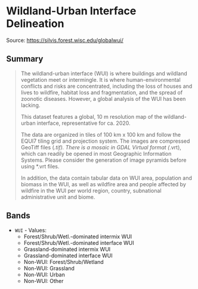 # Wildland-Urban Interface Delineation

Source: https://silvis.forest.wisc.edu/globalwui/

## Summary

> The wildland-urban interface (WUI) is where buildings and wildland vegetation meet or intermingle. It is where human-environmental conflicts and risks are concentrated, including the loss of houses and lives to wildfire, habitat loss and fragmentation, and the spread of zoonotic diseases. However, a global analysis of the WUI has been lacking.
> 
> This dataset features a global, 10 m resolution map of the wildland-urban interface, representative for ca. 2020.
> 
> The data are organized in tiles of 100 km x 100 km and follow the EQUI7 tiling grid and projection system. The images are compressed GeoTiff files (*.tif). There is a mosaic in GDAL Virtual format (*.vrt), which can readily be opened in most Geographic Information Systems. Please consider the generation of image pyramids before using *.vrt files.
> 
> In addition, the data contain tabular data on WUI area, population and biomass in the WUI, as well as wildfire area and people affected by wildfire in the WUI per world region, country, subnational administrative unit and biome.

## Bands 

 * `WUI` - Values:
   * Forest/Shrub/Wetl.-dominated intermix WUI
   * Forest/Shrub/Wetl.-dominated interface WUI
   * Grassland-dominated intermix WUI
   * Grassland-dominated interface WUI
   * Non-WUI: Forest/Shrub/Wetland
   * Non-WUI: Grassland
   * Non-WUI: Urban
   * Non-WUI: Other
